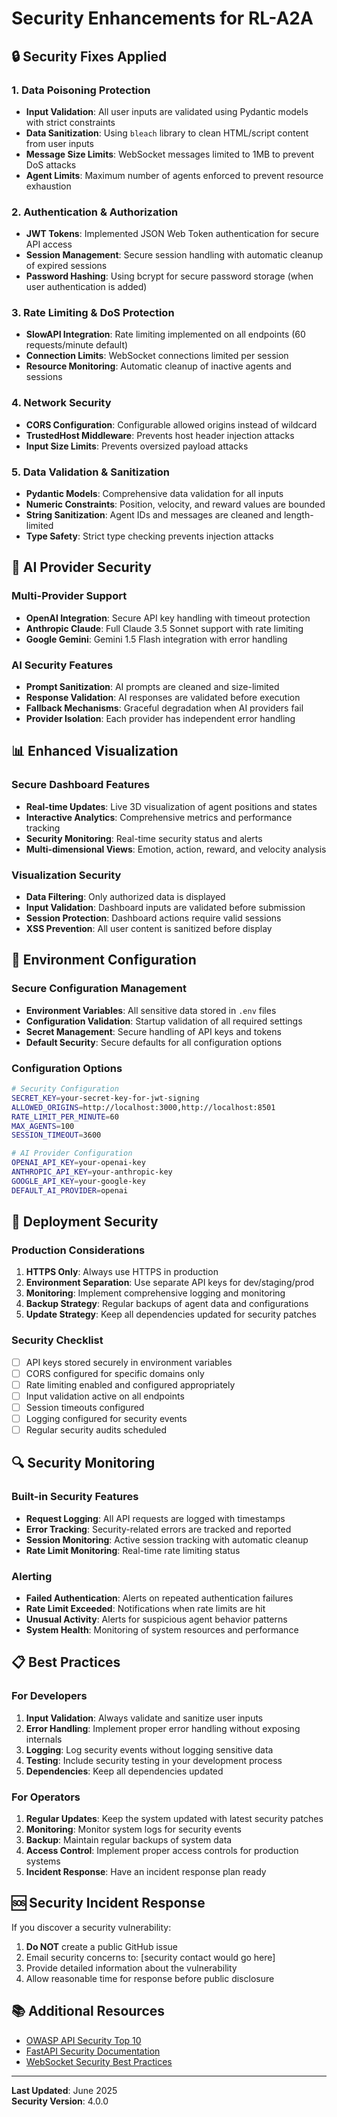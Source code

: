 # Security Enhancements for RL-A2A

## 🔒 Security Fixes Applied

### 1. **Data Poisoning Protection**
- **Input Validation**: All user inputs are validated using Pydantic models with strict constraints
- **Data Sanitization**: Using `bleach` library to clean HTML/script content from user inputs
- **Message Size Limits**: WebSocket messages limited to 1MB to prevent DoS attacks
- **Agent Limits**: Maximum number of agents enforced to prevent resource exhaustion

### 2. **Authentication & Authorization**
- **JWT Tokens**: Implemented JSON Web Token authentication for secure API access
- **Session Management**: Secure session handling with automatic cleanup of expired sessions
- **Password Hashing**: Using bcrypt for secure password storage (when user authentication is added)

### 3. **Rate Limiting & DoS Protection**
- **SlowAPI Integration**: Rate limiting implemented on all endpoints (60 requests/minute default)
- **Connection Limits**: WebSocket connections limited per session
- **Resource Monitoring**: Automatic cleanup of inactive agents and sessions

### 4. **Network Security**
- **CORS Configuration**: Configurable allowed origins instead of wildcard
- **TrustedHost Middleware**: Prevents host header injection attacks
- **Input Size Limits**: Prevents oversized payload attacks

### 5. **Data Validation & Sanitization**
- **Pydantic Models**: Comprehensive data validation for all inputs
- **Numeric Constraints**: Position, velocity, and reward values are bounded
- **String Sanitization**: Agent IDs and messages are cleaned and length-limited
- **Type Safety**: Strict type checking prevents injection attacks

## 🤖 AI Provider Security

### Multi-Provider Support
- **OpenAI Integration**: Secure API key handling with timeout protection
- **Anthropic Claude**: Full Claude 3.5 Sonnet support with rate limiting
- **Google Gemini**: Gemini 1.5 Flash integration with error handling

### AI Security Features
- **Prompt Sanitization**: AI prompts are cleaned and size-limited
- **Response Validation**: AI responses are validated before execution
- **Fallback Mechanisms**: Graceful degradation when AI providers fail
- **Provider Isolation**: Each provider has independent error handling

## 📊 Enhanced Visualization

### Secure Dashboard Features
- **Real-time Updates**: Live 3D visualization of agent positions and states
- **Interactive Analytics**: Comprehensive metrics and performance tracking
- **Security Monitoring**: Real-time security status and alerts
- **Multi-dimensional Views**: Emotion, action, reward, and velocity analysis

### Visualization Security
- **Data Filtering**: Only authorized data is displayed
- **Input Validation**: Dashboard inputs are validated before submission
- **Session Protection**: Dashboard actions require valid sessions
- **XSS Prevention**: All user content is sanitized before display

## 🔧 Environment Configuration

### Secure Configuration Management
- **Environment Variables**: All sensitive data stored in `.env` files
- **Configuration Validation**: Startup validation of all required settings
- **Secret Management**: Secure handling of API keys and tokens
- **Default Security**: Secure defaults for all configuration options

### Configuration Options
```bash
# Security Configuration
SECRET_KEY=your-secret-key-for-jwt-signing
ALLOWED_ORIGINS=http://localhost:3000,http://localhost:8501
RATE_LIMIT_PER_MINUTE=60
MAX_AGENTS=100
SESSION_TIMEOUT=3600

# AI Provider Configuration  
OPENAI_API_KEY=your-openai-key
ANTHROPIC_API_KEY=your-anthropic-key
GOOGLE_API_KEY=your-google-key
DEFAULT_AI_PROVIDER=openai
```

## 🚀 Deployment Security

### Production Considerations
1. **HTTPS Only**: Always use HTTPS in production
2. **Environment Separation**: Use separate API keys for dev/staging/prod
3. **Monitoring**: Implement comprehensive logging and monitoring
4. **Backup Strategy**: Regular backups of agent data and configurations
5. **Update Strategy**: Keep all dependencies updated for security patches

### Security Checklist
- [ ] API keys stored securely in environment variables
- [ ] CORS configured for specific domains only
- [ ] Rate limiting enabled and configured appropriately
- [ ] Input validation active on all endpoints
- [ ] Session timeouts configured
- [ ] Logging configured for security events
- [ ] Regular security audits scheduled

## 🔍 Security Monitoring

### Built-in Security Features
- **Request Logging**: All API requests are logged with timestamps
- **Error Tracking**: Security-related errors are tracked and reported
- **Session Monitoring**: Active session tracking with automatic cleanup
- **Rate Limit Monitoring**: Real-time rate limiting status

### Alerting
- **Failed Authentication**: Alerts on repeated authentication failures
- **Rate Limit Exceeded**: Notifications when rate limits are hit
- **Unusual Activity**: Alerts for suspicious agent behavior patterns
- **System Health**: Monitoring of system resources and performance

## 📋 Best Practices

### For Developers
1. **Input Validation**: Always validate and sanitize user inputs
2. **Error Handling**: Implement proper error handling without exposing internals
3. **Logging**: Log security events without logging sensitive data
4. **Testing**: Include security testing in your development process
5. **Dependencies**: Keep all dependencies updated

### For Operators
1. **Regular Updates**: Keep the system updated with latest security patches
2. **Monitoring**: Monitor system logs for security events
3. **Backup**: Maintain regular backups of system data
4. **Access Control**: Implement proper access controls for production systems
5. **Incident Response**: Have an incident response plan ready

## 🆘 Security Incident Response

If you discover a security vulnerability:

1. **Do NOT** create a public GitHub issue
2. Email security concerns to: [security contact would go here]
3. Provide detailed information about the vulnerability
4. Allow reasonable time for response before public disclosure

## 📚 Additional Resources

- [OWASP API Security Top 10](https://owasp.org/www-project-api-security/)
- [FastAPI Security Documentation](https://fastapi.tiangolo.com/tutorial/security/)
- [WebSocket Security Best Practices](https://developer.mozilla.org/en-US/docs/Web/API/WebSockets_API/Writing_WebSocket_servers)

---

**Last Updated**: June 2025  
**Security Version**: 4.0.0